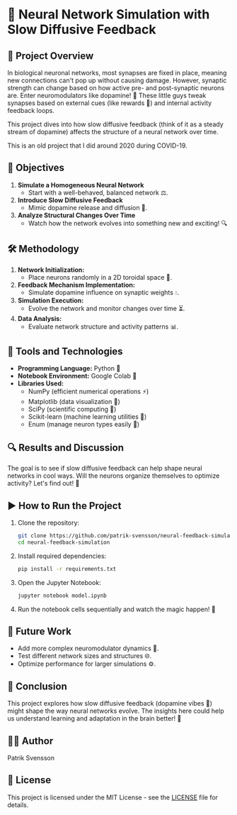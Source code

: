 # 🧠 Neural Network Simulation with Slow Diffusive Feedback

## 🚀 Project Overview

In biological neuronal networks, most synapses are fixed in place, meaning new connections can't pop up without causing damage. However, synaptic strength can change based on how active pre- and post-synaptic neurons are. Enter neuromodulators like dopamine! 🧪 These little guys tweak synapses based on external cues (like rewards 🎯) and internal activity feedback loops. 

This project dives into how slow diffusive feedback (think of it as a steady stream of dopamine) affects the structure of a neural network over time.

This is an old project that I did around 2020 during COVID-19.

## 🎯 Objectives

1. **Simulate a Homogeneous Neural Network**  
   - Start with a well-behaved, balanced network ⚖️.
2. **Introduce Slow Diffusive Feedback**  
   - Mimic dopamine release and diffusion 🧬.
3. **Analyze Structural Changes Over Time**  
   - Watch how the network evolves into something new and exciting! 🔍

## 🛠️ Methodology

1. **Network Initialization:**  
   - Place neurons randomly in a 2D toroidal space 📍.
2. **Feedback Mechanism Implementation:**  
   - Simulate dopamine influence on synaptic weights 💧.
3. **Simulation Execution:**  
   - Evolve the network and monitor changes over time ⏳.
4. **Data Analysis:**  
   - Evaluate network structure and activity patterns 📊.

## 🧰 Tools and Technologies

- **Programming Language:** Python 🐍
- **Notebook Environment:** Google Colab 📓
- **Libraries Used:**
  - NumPy (efficient numerical operations ⚡)
  - Matplotlib (data visualization 🎨)
  - SciPy (scientific computing 🧪)
  - Scikit-learn (machine learning utilities 🤖)
  - Enum (manage neuron types easily 🔢)

## 🔍 Results and Discussion

The goal is to see if slow diffusive feedback can help shape neural networks in cool ways. Will the neurons organize themselves to optimize activity? Let's find out! 🧐

## ▶️ How to Run the Project

1. Clone the repository:
   ```bash
   git clone https://github.com/patrik-svensson/neural-feedback-simulation.git
   cd neural-feedback-simulation
   ```
2. Install required dependencies:
   ```bash
   pip install -r requirements.txt
   ```
3. Open the Jupyter Notebook:
   ```bash
   jupyter notebook model.ipynb
   ```
4. Run the notebook cells sequentially and watch the magic happen! 🎉

## 🚧 Future Work

- Add more complex neuromodulator dynamics 🔄.
- Test different network sizes and structures 🌐.
- Optimize performance for larger simulations ⚙️.

## 🎉 Conclusion

This project explores how slow diffusive feedback (dopamine vibes 🎵) might shape the way neural networks evolve. The insights here could help us understand learning and adaptation in the brain better! 🧩

## 👩‍💻 Author

Patrik Svensson

## 📜 License

This project is licensed under the MIT License - see the [LICENSE](LICENSE) file for details.

